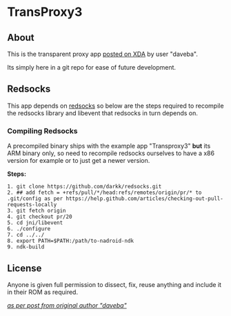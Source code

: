 # TransProxy3

## About

This is the transparent proxy app [posted on XDA](http://forum.xda-developers.com/showthread.php?t=766569) 
by user "daveba".

Its simply here in a git repo for ease of future development.

## Redsocks

This app depends on [redsocks]() so below are the steps required to recompile the redsocks library and libevent that 
redsocks in turn depends on.

### Compiling Redsocks

A precompiled binary ships with the example app "Transproxy3" **but** its ARM binary only, so need to recompile redsocks 
ourselves to have a x86 version for example or to just get a newer version.

**Steps:**

```
1. git clone https://github.com/darkk/redsocks.git
2. ## add fetch = +refs/pull/*/head:refs/remotes/origin/pr/* to .git/config as per https://help.github.com/articles/checking-out-pull-requests-locally
3. git fetch origin
4. git checkout pr/20
5. cd jni/libevent
6. ./configure
7. cd ../../
8. export PATH=$PATH:/path/to-nadroid-ndk
9. ndk-build
```

## License 

Anyone is given full permission to dissect, fix, reuse anything and include it in their ROM as required.

_[as per post from original author "daveba"](http://forum.xda-developers.com/showpost.php?p=13563999&postcount=751)_
